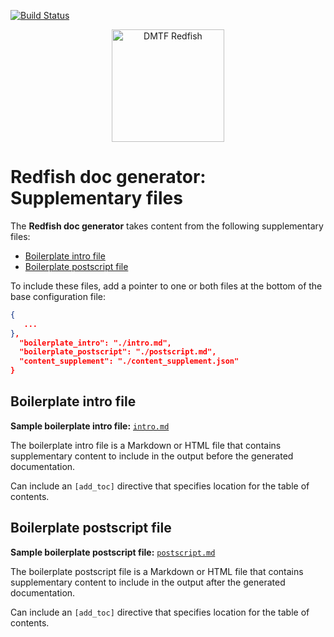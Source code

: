 [![Build Status](https://travis-ci.com/DMTF/Redfish-Tools.svg?branch=master)](https://travis-ci.com/github/DMTF/Redfish-Tools)
<p align="center">
  <img src="http://redfish.dmtf.org/sites/all/themes/dmtf2015/images/dmtf-redfish-logo.png" alt="DMTF Redfish" width=180>

# Redfish doc generator: Supplementary files

The **Redfish doc generator** takes content from the following supplementary files:

* <a href="#boilerplate-intro-file">Boilerplate&nbsp;intro file</a>
* <a href="#boilerplate-postscript-file">Boilerplate&nbsp;postscript&nbsp;file</a>

To include these files, add a pointer to one or both files at the bottom of the base configuration file:

```json
{
   ...
}, 
  "boilerplate_intro": "./intro.md",
  "boilerplate_postscript": "./postscript.md", 
  "content_supplement": "./content_supplement.json"
}
```

## Boilerplate intro file

**Sample boilerplate intro file:** <a href="sample_inputs/standard_html/intro.md"><code>intro.md</code></a>

The boilerplate intro file is a Markdown or HTML file that contains supplementary content to include in the output before the generated documentation.

Can include an <code>[add_toc]</code> directive that specifies location for the table of contents.

## Boilerplate postscript file

**Sample boilerplate postscript file:** <a href="sample_inputs/standard_html/postscript.md"><code>postscript.md</code></a>

The boilerplate postscript file is a Markdown or HTML file that contains supplementary content to include in the output after the generated documentation.

Can include an <code>[add_toc]</code> directive that specifies location for the table of contents.
